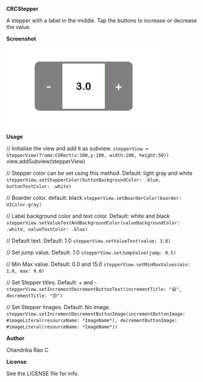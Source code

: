 **CRCStepper**

A stepper with a label in the middle. Tap the buttons to increase or decrease the value.

**Screenshot**

![alt text](https://github.com/ChandrikaRaoC/CRCStepper/blob/master/ExampleImage.png)

**Usage**

// Initialise the view and add it as subview.
`stepperView = StepperView(frame:CGRect(x:100,y:100, width:100, height:50))
`view.addSubview(stepperView)

// Stepper color can be set using this method. Default: light gray and white
`stepperView.setStepperColor(buttonBackgroundColor: .blue, buttonTextColor: .white)`

// Boarder color. default: black
`stepperView.setBoarderColor(boarder: UIColor.gray)`

// Label background color and text color. Default: white and black
`stepperView.setValueTextAndBackgroundColor(valueBackgroundColor: .white, valueTextColor: .blue)`

// Default text. Default: 1.0
`stepperView.setValueText(value: 3.0)`

// Set jump value. Default: 1.0
`stepperView.setJumpValue(jump: 0.5)`

// Min Max value. Default: 0.0 and 15.0
`stepperView.setMinMaxValues(min: 1.0, max: 9.0)`

// Set Stepper titles. Default: + and -
`stepperView.setIncrementDecrementButtonText(incrementTitle: "😄", decrementTitle: "😞")`

// Set Stepper Images. Default: No image.
`stepperView.setIncrementDecrementButtonImage(incrementButtonImage: #imageLiteral(resourceName: *ImageName*), decrementButtonImage: #imageLiteral(resourceName: *ImageName*))`

**Author**

Chandrika Rao C

**License**

See the LICENSE file for info.
